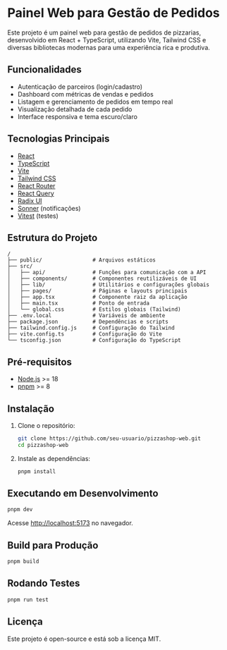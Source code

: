 # Painel Web para Gestão de Pedidos

Este projeto é um painel web para gestão de pedidos de pizzarias, desenvolvido em React + TypeScript, utilizando Vite, Tailwind CSS e diversas bibliotecas modernas para uma experiência rica e produtiva.

## Funcionalidades

- Autenticação de parceiros (login/cadastro)
- Dashboard com métricas de vendas e pedidos
- Listagem e gerenciamento de pedidos em tempo real
- Visualização detalhada de cada pedido
- Interface responsiva e tema escuro/claro

## Tecnologias Principais

- [React](https://react.dev/)
- [TypeScript](https://www.typescriptlang.org/)
- [Vite](https://vitejs.dev/)
- [Tailwind CSS](https://tailwindcss.com/)
- [React Router](https://reactrouter.com/)
- [React Query](https://tanstack.com/query/latest)
- [Radix UI](https://www.radix-ui.com/)
- [Sonner](https://sonner.emilkowal.ski/) (notificações)
- [Vitest](https://vitest.dev/) (testes)

## Estrutura do Projeto

```
/
├── public/                # Arquivos estáticos
├── src/
│   ├── api/               # Funções para comunicação com a API
│   ├── components/        # Componentes reutilizáveis de UI
│   ├── lib/               # Utilitários e configurações globais
│   ├── pages/             # Páginas e layouts principais
│   ├── app.tsx            # Componente raiz da aplicação
│   ├── main.tsx           # Ponto de entrada
│   └── global.css         # Estilos globais (Tailwind)
├── .env.local             # Variáveis de ambiente
├── package.json           # Dependências e scripts
├── tailwind.config.js     # Configuração do Tailwind
├── vite.config.ts         # Configuração do Vite
└── tsconfig.json          # Configuração do TypeScript
```

## Pré-requisitos

- [Node.js](https://nodejs.org/) >= 18
- [pnpm](https://pnpm.io/) >= 8

## Instalação

1. Clone o repositório:
   ```sh
   git clone https://github.com/seu-usuario/pizzashop-web.git
   cd pizzashop-web
   ```

2. Instale as dependências:
   ```sh
   pnpm install
   ```
   
## Executando em Desenvolvimento

```sh
pnpm dev
```

Acesse [http://localhost:5173](http://localhost:5173) no navegador.

## Build para Produção

```sh
pnpm build
```

## Rodando Testes

```sh
pnpm run test
```

## Licença

Este projeto é open-source e está sob a licença MIT.
